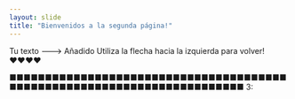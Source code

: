 ```yaml
---
layout: slide
title: "Bienvenidos a la segunda página!"
---
```

Tu texto ---> Añadido
Utiliza la flecha hacia la izquierda para volver! ♥♥♥♥

■■■■■■■■■■■■■■■■■■■■■■■■■■■■■■■■■■■■■■■■■■■■■■■■■■■■■■■■■■■■■■■■■■■■■■■■ 3:
